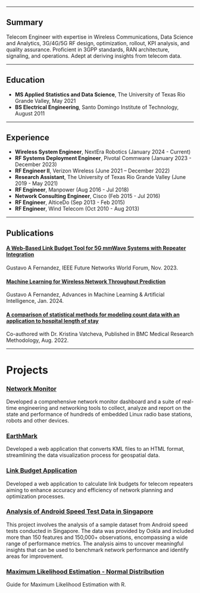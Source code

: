

---
## Summary

Telecom Engineer with expertise in Wireless Communications, Data Science and Analytics, 3G/4G/5G RF design, optimization, rollout, KPI analysis, and quality assurance. Proficient in 3GPP standards, RAN architecture, signaling, and operations. Adept at deriving insights from telecom data.

---
## Education

- **MS Applied Statistics and Data Science**, The University of Texas Rio Grande Valley, May 2021
- **BS Electrical Engineering**, Santo Domingo Institute of Technology, August 2011

---

## Experience

- **Wireless System Engineer**, NextEra Robotics (January 2024 - Current)
- **RF Systems Deployment Engineer**, Pivotal Commware (January 2023 - December 2023)  
- **RF Engineer II**, Verizon Wireless (June 2021 – December 2022)
- **Research Assistant**, The University of Texas Rio Grande Valley (June 2019 - May 2021)
- **RF Engineer**, Manpower (Aug 2016 - Jul 2018)
- **Network Consulting Engineer**, Cisco (Feb 2015 - Jul 2016)
- **RF Engineer**, AlticeDo (Sep 2013 - Feb 2015)
- **RF Engineer**, Wind Telecom (Oct 2010 - Aug 2013)




---


## Publications

#### [A Web-Based Link Budget Tool for 5G mmWave Systems with Repeater Integration](https://ieeexplore.ieee.org/abstract/document/10520341)
Gustavo A Fernandez, IEEE Future Networks World Forum, Nov. 2023.
  
#### [Machine Learning for Wireless Network Throughput Prediction](https://www.opastpublishers.com/open-access-articles/machine-learning-for-wireless-network-throughput-prediction.pdf)
Gustavo A Fernandez, Advances in Machine Learning & Artificial Intelligence, Jan. 2024. 

#### [A comparison of statistical methods for modeling count data with an application to hospital length of stay](https://link.springer.com/article/10.1186/s12874-022-01685-8)
Co-authored with Dr. Kristina Vatcheva, Published in BMC Medical Research Methodology, Aug. 2022.


  
---

# Projects

### [Network Monitor](https://github.com/gustavofernandezlembert/Gustavo-Fernandez/blob/master/Tableau_Dashboard.jpg)
Developed a comprehensive network monitor dashboard and a suite of real-time engineering and networking tools to collect, analyze and report on the state and performance of hundreds of embedded Linux radio base stations, robots and other devices.

### [EarthMark](https://github.com/gustavofernandezlembert/Placemarks.KML_TO_HTML)
Developed a web application that converts KML files to an HTML format, streamlining the data visualization process for geospatial data.

### [Link Budget Application](https://nrboostlinkbudget.wn.r.appspot.com/)
Developed a web application to calculate link budgets for telecom repeaters aiming to enhance accuracy and efficiency of network planning and optimization processes.

### [Analysis of Android Speed Test Data in Singapore](https://github.com/gustavofernandezlembert/Gustavo-Fernandez/blob/master/Gustavo%20Presentation.pptx)
This project involves the analysis of a sample dataset from Android speed tests conducted in Singapore. The data was provided by Ookla and included more than 150 features and 150,000+ observations, encompassing a wide range of performance metrics. The analysis aims to uncover meaningful insights that can be used to benchmark network performance and identify areas for improvement.

### [Maximum Likelihood Estimation - Normal Distribution](https://gustavofernandezlembert.github.io/Maximum-Likelihood/)
Guide for Maximum Likelihood Estimation with R.


